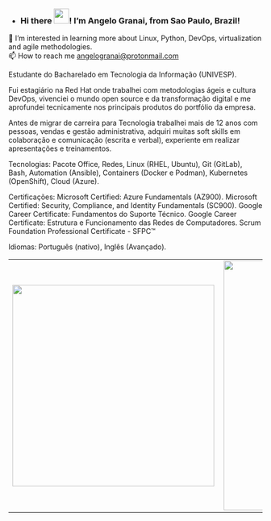 - ### Hi there <img src="https://raw.githubusercontent.com/MartinHeinz/MartinHeinz/master/wave.gif" width="30px">! I’m Angelo Granai, from Sao Paulo, Brazil!
👀 I’m interested in learning more about Linux, Python, DevOps, virtualization and agile methodologies. </br>
📫 How to reach me angelogranai@protonmail.com </br>

Estudante do Bacharelado em Tecnologia da Informação (UNIVESP).

Fui estagiário na Red Hat onde trabalhei com metodologias ágeis e cultura DevOps, vivenciei o mundo open source e da transformação digital e me aprofundei tecnicamente nos principais produtos do portfólio da empresa.

Antes de migrar de carreira para Tecnologia trabalhei mais de 12 anos com pessoas, vendas e gestão administrativa, adquiri muitas soft skills em colaboração e comunicação (escrita e verbal), experiente em realizar apresentações e treinamentos.

Tecnologias:
Pacote Office, Redes, Linux (RHEL, Ubuntu), Git (GitLab), Bash, Automation (Ansible), Containers (Docker e Podman), Kubernetes (OpenShift), Cloud (Azure).

Certificações:
Microsoft Certified: Azure Fundamentals (AZ900).
Microsoft Certified: Security, Compliance, and Identity Fundamentals (SC900).
Google Career Certificate: Fundamentos do Suporte Técnico.
Google Career Certificate: Estrutura e Funcionamento das Redes de Computadores.
Scrum Foundation Professional Certificate - SFPC™

Idiomas: Português (nativo), Inglês (Avançado).

<center>
<table>
    <tr>
        <td><img width="400px" align="left" src="https://github-readme-stats.vercel.app/api/top-langs/?username=granai&hide=html&layout=compact&theme=buefy" /></td>
        <td><img width="495px" align="left" src="https://github-readme-stats.vercel.app/api?username=granai&theme=buefy"/></td>
    </tr>   
</table>
</center>  
<!---
granai/granai is a ✨ special ✨ repository because its `README.md` (this file) appears on your GitHub profile.
You can click the Preview link to take a look at your changes.
--->
